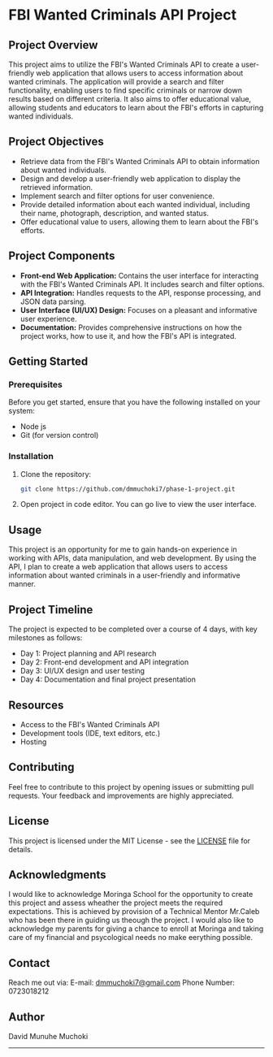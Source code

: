 # FBI Wanted Criminals API Project

## Project Overview

This project aims to utilize the FBI's Wanted Criminals API to create a user-friendly web application that allows users to access information about wanted criminals. The application will provide a search and filter functionality, enabling users to find specific criminals or narrow down results based on different criteria. It also aims to offer educational value, allowing students and educators to learn about the FBI's efforts in capturing wanted individuals.

## Project Objectives

- Retrieve data from the FBI's Wanted Criminals API to obtain information about wanted individuals.
- Design and develop a user-friendly web application to display the retrieved information.
- Implement search and filter options for user convenience.
- Provide detailed information about each wanted individual, including their name, photograph, description, and wanted status.
- Offer educational value to users, allowing them to learn about the FBI's efforts.

## Project Components

- **Front-end Web Application:** Contains the user interface for interacting with the FBI's Wanted Criminals API. It includes search and filter options.
- **API Integration:** Handles requests to the API, response processing, and JSON data parsing.
- **User Interface (UI/UX) Design:** Focuses on a pleasant and informative user experience.
- **Documentation:** Provides comprehensive instructions on how the project works, how to use it, and how the FBI's API is integrated.

## Getting Started

### Prerequisites

Before you get started, ensure that you have the following installed on your system:

- Node js
- Git (for version control)

### Installation

1. Clone the repository:

   ```bash
   git clone https://github.com/dmmuchoki7/phase-1-project.git
   ```

2. Open project in code editor. You can go live to view the user interface.

## Usage
This project is an opportunity for me to gain hands-on experience in working with APIs, data manipulation, and web development. By using the API, I plan to create a web application that allows users to access information about wanted criminals in a user-friendly and informative manner.


## Project Timeline

The project is expected to be completed over a course of 4 days, with key milestones as follows:

- Day 1: Project planning and API research
- Day 2: Front-end development and API integration
- Day 3: UI/UX design and user testing
- Day 4: Documentation and final project presentation

## Resources

- Access to the FBI's Wanted Criminals API
- Development tools (IDE, text editors, etc.)
- Hosting

## Contributing

Feel free to contribute to this project by opening issues or submitting pull requests. Your feedback and improvements are highly appreciated.

## License

This project is licensed under the MIT License - see the [LICENSE](LICENSE) file for details.

## Acknowledgments

I would like to acknowledge Moringa School for the opportunity to create this project and assess wheather the project meets the required expectations. This is achieved by provision of a Technical Mentor Mr.Caleb who has been there in guiding us theough the project. I would also like to acknowledge my parents for giving a chance to enroll at Moringa and taking care of my financial and psycological needs no make eerything possible.

## Contact

Reach me out via:  E-mail: dmmuchoki7@gmail.com Phone Number: 0723018212

## Author
David Munuhe Muchoki

---

